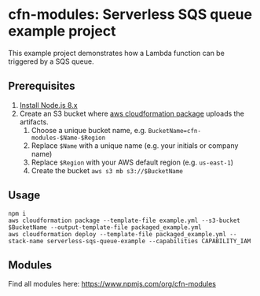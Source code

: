 # cfn-modules: Serverless SQS queue example project

This example project demonstrates how a Lambda function can be triggered by a SQS queue.

## Prerequisites

1. [Install Node.js 8.x](https://nodejs.org/)
2. Create an S3 bucket where [aws cloudformation package](https://docs.aws.amazon.com/cli/latest/reference/cloudformation/package.html) uploads the artifacts.
    1. Choose a unique bucket name, e.g. `BucketName=cfn-modules-$Name-$Region`
    2. Replace `$Name` with a unique name (e.g. your initials or company name)
    3. Replace `$Region` with your AWS default region (e.g. `us-east-1`)
    4. Create the bucket `aws s3 mb s3://$BucketName`

## Usage

```
npm i
aws cloudformation package --template-file example.yml --s3-bucket $BucketName --output-template-file packaged_example.yml
aws cloudformation deploy --template-file packaged_example.yml --stack-name serverless-sqs-queue-example --capabilities CAPABILITY_IAM
```

## Modules

Find all modules here: https://www.npmjs.com/org/cfn-modules
